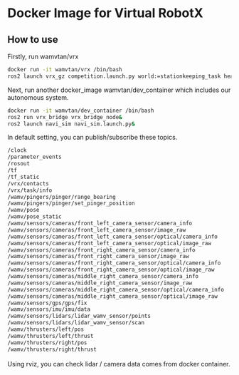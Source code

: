 # Docker Image for Virtual RobotX

## How to use
Firstly, run wamvtan/vrx
```bash
docker run -it wamvtan/vrx /bin/bash
ros2 launch vrx_gz competition.launch.py world:=stationkeeping_task headless:=true urdf:=/home/config/wamv_target.urdf
```
Next, run another docker_image wamvtan/dev_container which includes our autonomous system.
```bash
docker run -it wamvtan/dev_container /bin/bash
ros2 run vrx_bridge vrx_bridge_node&
ros2 launch navi_sim navi_sim.launch.py&
```

In default setting, you can publish/subscribe these topics.  

```bash
/clock
/parameter_events
/rosout
/tf
/tf_static
/vrx/contacts
/vrx/task/info
/wamv/pingers/pinger/range_bearing
/wamv/pingers/pinger/set_pinger_position
/wamv/pose
/wamv/pose_static
/wamv/sensors/cameras/front_left_camera_sensor/camera_info
/wamv/sensors/cameras/front_left_camera_sensor/image_raw
/wamv/sensors/cameras/front_left_camera_sensor/optical/camera_info
/wamv/sensors/cameras/front_left_camera_sensor/optical/image_raw
/wamv/sensors/cameras/front_right_camera_sensor/camera_info
/wamv/sensors/cameras/front_right_camera_sensor/image_raw
/wamv/sensors/cameras/front_right_camera_sensor/optical/camera_info
/wamv/sensors/cameras/front_right_camera_sensor/optical/image_raw
/wamv/sensors/cameras/middle_right_camera_sensor/camera_info
/wamv/sensors/cameras/middle_right_camera_sensor/image_raw
/wamv/sensors/cameras/middle_right_camera_sensor/optical/camera_info
/wamv/sensors/cameras/middle_right_camera_sensor/optical/image_raw
/wamv/sensors/gps/gps/fix
/wamv/sensors/imu/imu/data
/wamv/sensors/lidars/lidar_wamv_sensor/points
/wamv/sensors/lidars/lidar_wamv_sensor/scan
/wamv/thrusters/left/pos
/wamv/thrusters/left/thrust
/wamv/thrusters/right/pos
/wamv/thrusters/right/thrust
```

Using rviz, you can check lidar / camera data comes from docker container.　　
